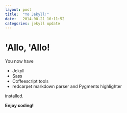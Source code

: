 ```yaml
---
layout: post
title:  "Yo Jekyll!"
date:   2014-08-21 10:11:52
categories: jekyll update
---
```


# 'Allo, 'Allo!

You now have

- Jekyll
- Sass
- Coffeescript tools
- redcarpet markdown parser and Pygments highlighter

installed.

**Enjoy coding!**

